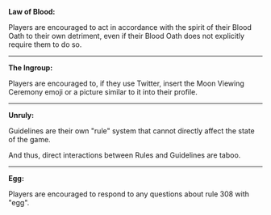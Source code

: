 **Law of Blood:**

Players are encouraged to act in accordance with the spirit of their Blood Oath to their own detriment, even if their Blood Oath does not explicitly require them to do so.

---

**The Ingroup:**

Players are encouraged to, if they use Twitter, insert the Moon Viewing Ceremony emoji or a picture similar to it into their profile.

---

**Unruly:**

Guidelines are their own "rule" system that cannot directly affect the state of the game.

And thus, direct interactions between Rules and Guidelines are taboo.

---

**Egg:**

Players are encouraged to respond to any questions about rule 308 with "egg".
